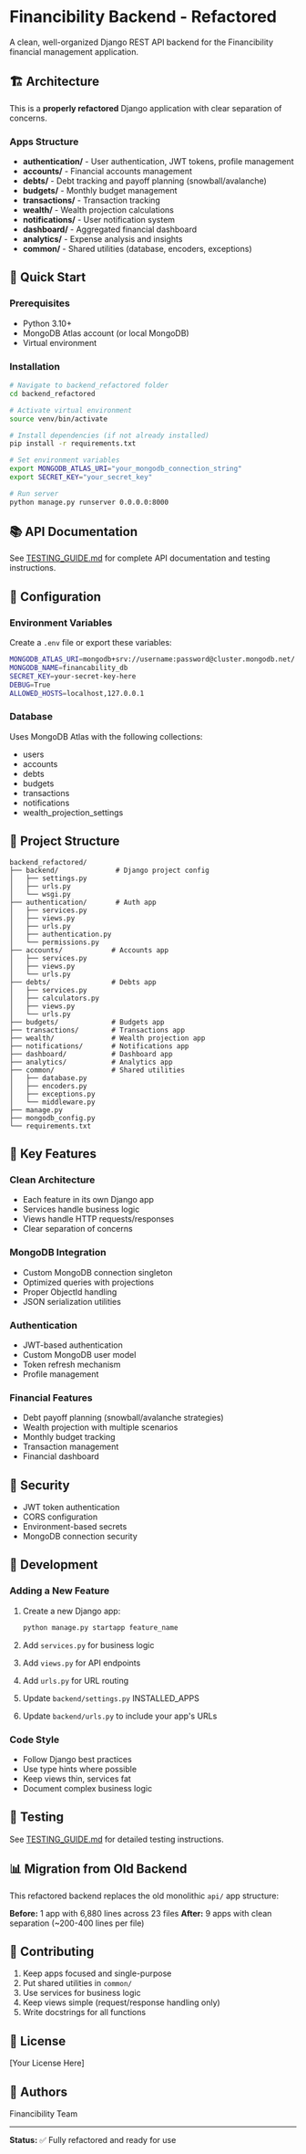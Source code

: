 # Financibility Backend - Refactored

A clean, well-organized Django REST API backend for the Financibility financial management application.

## 🏗️ Architecture

This is a **properly refactored** Django application with clear separation of concerns.

### Apps Structure

- **authentication/** - User authentication, JWT tokens, profile management
- **accounts/** - Financial accounts management
- **debts/** - Debt tracking and payoff planning (snowball/avalanche)
- **budgets/** - Monthly budget management
- **transactions/** - Transaction tracking
- **wealth/** - Wealth projection calculations
- **notifications/** - User notification system
- **dashboard/** - Aggregated financial dashboard
- **analytics/** - Expense analysis and insights
- **common/** - Shared utilities (database, encoders, exceptions)

## 🚀 Quick Start

### Prerequisites

- Python 3.10+
- MongoDB Atlas account (or local MongoDB)
- Virtual environment

### Installation

```bash
# Navigate to backend_refactored folder
cd backend_refactored

# Activate virtual environment
source venv/bin/activate

# Install dependencies (if not already installed)
pip install -r requirements.txt

# Set environment variables
export MONGODB_ATLAS_URI="your_mongodb_connection_string"
export SECRET_KEY="your_secret_key"

# Run server
python manage.py runserver 0.0.0.0:8000
```

## 📚 API Documentation

See [TESTING_GUIDE.md](TESTING_GUIDE.md) for complete API documentation and testing instructions.

## 🔧 Configuration

### Environment Variables

Create a `.env` file or export these variables:

```bash
MONGODB_ATLAS_URI=mongodb+srv://username:password@cluster.mongodb.net/
MONGODB_NAME=financability_db
SECRET_KEY=your-secret-key-here
DEBUG=True
ALLOWED_HOSTS=localhost,127.0.0.1
```

### Database

Uses MongoDB Atlas with the following collections:

- users
- accounts
- debts
- budgets
- transactions
- notifications
- wealth_projection_settings

## 📖 Project Structure

```
backend_refactored/
├── backend/              # Django project config
│   ├── settings.py
│   ├── urls.py
│   └── wsgi.py
├── authentication/       # Auth app
│   ├── services.py
│   ├── views.py
│   ├── urls.py
│   ├── authentication.py
│   └── permissions.py
├── accounts/            # Accounts app
│   ├── services.py
│   ├── views.py
│   └── urls.py
├── debts/               # Debts app
│   ├── services.py
│   ├── calculators.py
│   ├── views.py
│   └── urls.py
├── budgets/             # Budgets app
├── transactions/        # Transactions app
├── wealth/              # Wealth projection app
├── notifications/       # Notifications app
├── dashboard/           # Dashboard app
├── analytics/           # Analytics app
├── common/              # Shared utilities
│   ├── database.py
│   ├── encoders.py
│   ├── exceptions.py
│   └── middleware.py
├── manage.py
├── mongodb_config.py
└── requirements.txt
```

## 🎯 Key Features

### Clean Architecture

- Each feature in its own Django app
- Services handle business logic
- Views handle HTTP requests/responses
- Clear separation of concerns

### MongoDB Integration

- Custom MongoDB connection singleton
- Optimized queries with projections
- Proper ObjectId handling
- JSON serialization utilities

### Authentication

- JWT-based authentication
- Custom MongoDB user model
- Token refresh mechanism
- Profile management

### Financial Features

- Debt payoff planning (snowball/avalanche strategies)
- Wealth projection with multiple scenarios
- Monthly budget tracking
- Transaction management
- Financial dashboard

## 🔐 Security

- JWT token authentication
- CORS configuration
- Environment-based secrets
- MongoDB connection security

## 📝 Development

### Adding a New Feature

1. Create a new Django app:

   ```bash
   python manage.py startapp feature_name
   ```

2. Add `services.py` for business logic
3. Add `views.py` for API endpoints
4. Add `urls.py` for URL routing
5. Update `backend/settings.py` INSTALLED_APPS
6. Update `backend/urls.py` to include your app's URLs

### Code Style

- Follow Django best practices
- Use type hints where possible
- Keep views thin, services fat
- Document complex business logic

## 🧪 Testing

See [TESTING_GUIDE.md](TESTING_GUIDE.md) for detailed testing instructions.

## 📊 Migration from Old Backend

This refactored backend replaces the old monolithic `api/` app structure:

**Before:** 1 app with 6,880 lines across 23 files
**After:** 9 apps with clean separation (~200-400 lines per file)

## 🤝 Contributing

1. Keep apps focused and single-purpose
2. Put shared utilities in `common/`
3. Use services for business logic
4. Keep views simple (request/response handling only)
5. Write docstrings for all functions

## 📄 License

[Your License Here]

## 👥 Authors

Financibility Team

---

**Status:** ✅ Fully refactored and ready for use
